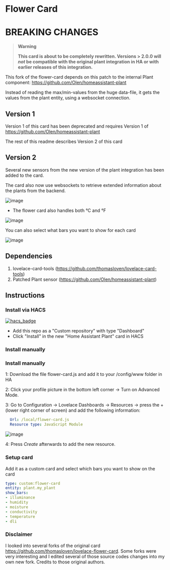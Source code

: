 # Flower Card

# BREAKING CHANGES

>**Warning**
>
> **This card is about to be completely rewritten.  Versions > 2.0.0 will *not* be compatible with the original plant integration in HA or with earlier releases of this integration.**


This fork of the flower-card depends on this patch to the internal Plant component:
https://github.com/Olen/homeassistant-plant

Instead of reading the max/min-values from the huge data-file, it gets the values from the plant entity, using a websocket connection.

## Version 1 

Version 1 of this card has been deprecated and requires Version 1 of https://github.com/Olen/homeassistant-plant

The rest of this readme describes Version 2 of this card

## Version 2

Several new sensors from the new version of the plant integration has been added to the card. 

The card also now use websockets to retrieve extended information about the plants from the backend.

![image](https://user-images.githubusercontent.com/203184/183286657-824a0e7f-a140-4d8e-8d6a-387070419dfd.png)


* The flower card also handles both °C and °F

![image](https://user-images.githubusercontent.com/203184/181259071-58622446-3e24-4f93-8334-293748958bd2.png)

You can also select what bars you want to show for each card

![image](https://user-images.githubusercontent.com/203184/183286691-02294d6b-84cf-46e6-9070-845d00f24a14.png)


## Dependencies
1. lovelace-card-tools (https://github.com/thomasloven/lovelace-card-tools)
2. Patched Plant sensor (https://github.com/Olen/homeassistant-plant)

## Instructions

### Install via HACS


[![hacs_badge](https://img.shields.io/badge/HACS-Custom-41BDF5.svg?style=for-the-badge)](https://github.com/Olen/lovelace-flower-card/)

* Add this repo as a "Custom repository" with type "Dashboard"
* Click "Install" in the new "Home Assistant Plant" card in HACS

### Install manually

### Install manually
1: Download the file flower-card.js and add it to your /config/www folder in HA 
 
2: Click your profile picture in the bottom left corner -> Turn on Advanced Mode.
 
3: Go to Configuration -> Lovelace Dashboards -> Resources -> press the + (lower right corner of screen) and add the following information:

```yaml
  Url: /local/flower-card.js
  Resource type: JavaScript Module
```
![image](https://user-images.githubusercontent.com/45675902/80322223-ebd41880-8823-11ea-992d-7070d4197f8b.png)

4: Press *Create* afterwards to add the new resource.

### Setup card

Add it as a custom card and select which bars you want to show on the card

```yaml
type: custom:flower-card
entity: plant.my_plant
show_bars:
- illuminance
- humidity
- moisture
- conductivity
- temperature
- dli
```


### Disclaimer
I looked into several forks of the original card https://github.com/thomasloven/lovelace-flower-card. Some forks were very interesting and I edited several of those source codes changes into my own new fork. Credits to those original authors.

